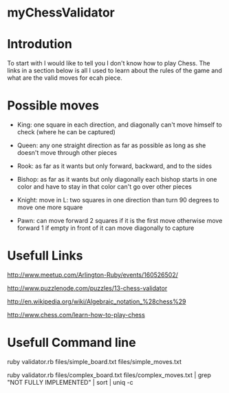 myChessValidator
================

Introdution
===========

To start with I would like to tell you I don't know how to play Chess.
The links in a section below is all I used to learn about the rules of the game
and what are the valid moves for ecah piece.

Possible moves
==============

- King: 
    one square in each direction, and diagonally
    can't move himself to check (where he can be captured)

- Queen:
    any one straight direction
    as far as possible as long as she doesn't move through other pieces

- Rook:
    as far as it wants but only forward, backward, and to the sides

- Bishop:
    as far as it wants but only diagonally
    each bishop starts in one color and have to stay in that color
    can't go over other pieces

- Knight:
    move in L: two squares in one direction than turn 90 degrees to move one more square

- Pawn:
    can move forward 2 squares if it is the first move
    otherwise move forward 1 if empty in front of it
    can move diagonally to capture

Usefull Links
=============

http://www.meetup.com/Arlington-Ruby/events/160526502/

http://www.puzzlenode.com/puzzles/13-chess-validator

http://en.wikipedia.org/wiki/Algebraic_notation_%28chess%29

http://www.chess.com/learn-how-to-play-chess


Usefull Command line
====================

ruby validator.rb files/simple_board.txt files/simple_moves.txt

ruby validator.rb files/complex_board.txt files/complex_moves.txt  | grep "NOT FULLY IMPLEMENTED" | sort | uniq -c

